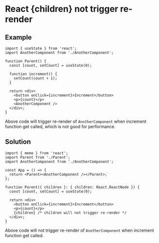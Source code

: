 # React {children} not trigger re-render

## Example

```tsx
import { useState } from 'react';
import AnotherComponent from './AnotherComponent';

function Parent() {
  const [count, setCount] = useState(0);

  function increment() {
    setCount(count + 1);
  }

  return <div>
    <button onClick={increment}>Increment</button>
    <p>{count}</p>
    <AnotherComponent />
  </div>;
}
```

Above code will trigger re-render of `AnotherComponent` when increment function get called, which is not good for performance.

## Solution

```tsx
import { memo } from 'react';
import Parent from './Parent';
import AnotherComponent from './AnotherComponent';

const App = () => {
  return <Parent><AnotherComponent /></Parent>;
};

function Parent({ children }: { children: React.ReactNode }) {
  const [count, setCount] = useState(0);

  return <div>
    <button onClick={increment}>Increment</button>
    <p>{count}</p>
    {children} /* children will not trigger re-render */
  </div>;
}
``` 

Above code will not trigger re-render of `AnotherComponent` when increment function get called.
